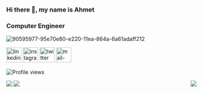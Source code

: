 ### Hi there 👋, my name is Ahmet
### Computer Engineer
![90595977-95e70e80-e220-11ea-864a-6a61adaff212](https://user-images.githubusercontent.com/36689486/149548120-94829266-fa32-43da-9f76-ecaf377d83be.png)


[<img src='https://cdn.jsdelivr.net/npm/simple-icons@3.0.1/icons/linkedin.svg' alt='linkedin' height='40'>](https://www.linkedin.com/in/ahmetrecber/)  [<img src='https://cdn.jsdelivr.net/npm/simple-icons@3.0.1/icons/instagram.svg' alt='instagram' height='40'>](https://www.instagram.com/recbering/)  [<img src='https://cdn.jsdelivr.net/npm/simple-icons@3.0.1/icons/twitter.svg' alt='twitter' height='40'>](https://twitter.com/recbering) 
[<img src='https://cdn.jsdelivr.net/npm/simple-icons@3.0.1/icons/mail-dot-ru.svg' alt='mail-dot-ru' height='40'>](https://mail.google.com/mail/u/0/#inbox)  

![Profile views](https://gpvc.arturio.dev/ahmetrecber)  

<img align="left" src="https://github-readme-stats.vercel.app/api?username=ahmetrecber&show_icons=true&bg_color=2C2F33&icon_color=2f80ed&title_color=2f80ed&text_color=FFFFFF&hide_border=true">  
<img align="right" src="https://github-readme-stats.vercel.app/api/top-langs/?username=ahmetrecber&bg_color=2C2F33&title_color=2f80ed&text_color=FFFFFF&hide_border=true">
<img align="left" src="https://metrics.lecoq.io/ahmetrecber">
